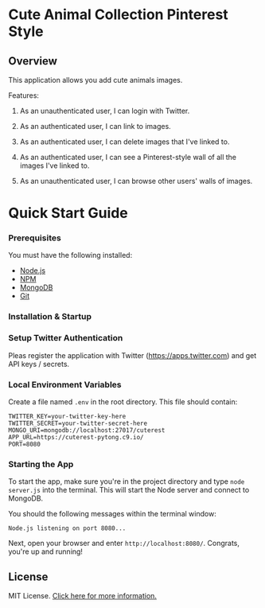 # Cute Animal Collection Pinterest Style

## Overview

This application allows you add cute animals images.

Features:

1. As an unauthenticated user, I can login with Twitter.

2. As an authenticated user, I can link to images.

3. As an authenticated user, I can delete images that I've linked to.

4. As an authenticated user, I can see a Pinterest-style wall of all the images I've linked to.

5. As an unauthenticated user, I can browse other users' walls of images.


# Quick Start Guide

### Prerequisites

You must have the following installed:

- [Node.js](https://nodejs.org/)
- [NPM](https://nodejs.org/)
- [MongoDB](http://www.mongodb.org/)
- [Git](https://git-scm.com/)

### Installation & Startup


### Setup Twitter Authentication

Pleas register the application with Twitter (https://apps.twitter.com) and get API keys / secrets.

### Local Environment Variables

Create a file named `.env` in the root directory. This file should contain:

```
TWITTER_KEY=your-twitter-key-here
TWITTER_SECRET=your-twitter-secret-here
MONGO_URI=mongodb://localhost:27017/cuterest
APP_URL=https://cuterest-pytong.c9.io/
PORT=8080
```

### Starting the App

To start the app, make sure you're in the project directory and type `node server.js` into the terminal. This will start the Node server and connect to MongoDB.

You should the following messages within the terminal window:

```
Node.js listening on port 8080...
```

Next, open your browser and enter `http://localhost:8080/`. Congrats, you're up and running!


## License

MIT License. [Click here for more information.](LICENSE.md)
